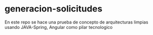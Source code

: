 # generacion-solicitudes
En este repo se hace una prueba de concepto de arquitecturas limpias usando JAVA-Spring, Angular como pilar tecnologico
